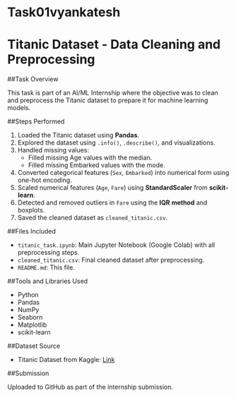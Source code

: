 # Task01vyankatesh
# Titanic Dataset - Data Cleaning and Preprocessing

##Task Overview

This task is part of an AI/ML Internship where the objective was to clean and preprocess the Titanic dataset to prepare it for machine learning models.

##Steps Performed

1. Loaded the Titanic dataset using **Pandas**.
2. Explored the dataset using `.info()`, `.describe()`, and visualizations.
3. Handled missing values:
   - Filled missing Age values with the median.
   - Filled missing Embarked values with the mode.
4. Converted categorical features (`Sex`, `Embarked`) into numerical form using one-hot encoding.
5. Scaled numerical features (`Age`, `Fare`) using **StandardScaler** from **scikit-learn**.
6. Detected and removed outliers in `Fare` using the **IQR method** and boxplots.
7. Saved the cleaned dataset as `cleaned_titanic.csv`.

##Files Included

- `titanic_task.ipynb`: Main Jupyter Notebook (Google Colab) with all preprocessing steps.
- `cleaned_titanic.csv`: Final cleaned dataset after preprocessing.
- `README.md`: This file.

##Tools and Libraries Used

- Python
- Pandas
- NumPy
- Seaborn
- Matplotlib
- scikit-learn

##Dataset Source

- Titanic Dataset from Kaggle: [Link](https://www.kaggle.com/datasets/yasserh/titanic-dataset)

##Submission

Uploaded to GitHub as part of the internship submission.

